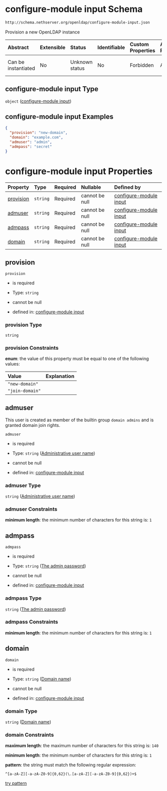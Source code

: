 # configure-module input Schema

```txt
http://schema.nethserver.org/openldap/configure-module-input.json
```

Provision a new OpenLDAP instance

| Abstract            | Extensible | Status         | Identifiable | Custom Properties | Additional Properties | Access Restrictions | Defined In                                                                                 |
| :------------------ | :--------- | :------------- | :----------- | :---------------- | :-------------------- | :------------------ | :----------------------------------------------------------------------------------------- |
| Can be instantiated | No         | Unknown status | No           | Forbidden         | Allowed               | none                | [configure-module-input.json](openldap/configure-module-input.json "open original schema") |

## configure-module input Type

`object` ([configure-module input](configure-module-input.md))

## configure-module input Examples

```json
{
  "provision": "new-domain",
  "domain": "example.com",
  "admuser": "admin",
  "admpass": "secret"
}
```

# configure-module input Properties

| Property                | Type     | Required | Nullable       | Defined by                                                                                                                                                                      |
| :---------------------- | :------- | :------- | :------------- | :------------------------------------------------------------------------------------------------------------------------------------------------------------------------------ |
| [provision](#provision) | `string` | Required | cannot be null | [configure-module input](configure-module-input-properties-provision.md "http://schema.nethserver.org/openldap/configure-module-input.json#/properties/provision")              |
| [admuser](#admuser)     | `string` | Required | cannot be null | [configure-module input](configure-module-input-properties-administrative-user-name.md "http://schema.nethserver.org/openldap/configure-module-input.json#/properties/admuser") |
| [admpass](#admpass)     | `string` | Required | cannot be null | [configure-module input](configure-module-input-properties-the-admin-password.md "http://schema.nethserver.org/openldap/configure-module-input.json#/properties/admpass")       |
| [domain](#domain)       | `string` | Required | cannot be null | [configure-module input](configure-module-input-properties-domain-name.md "http://schema.nethserver.org/openldap/configure-module-input.json#/properties/domain")               |

## provision



`provision`

*   is required

*   Type: `string`

*   cannot be null

*   defined in: [configure-module input](configure-module-input-properties-provision.md "http://schema.nethserver.org/openldap/configure-module-input.json#/properties/provision")

### provision Type

`string`

### provision Constraints

**enum**: the value of this property must be equal to one of the following values:

| Value           | Explanation |
| :-------------- | :---------- |
| `"new-domain"`  |             |
| `"join-domain"` |             |

## admuser

This user is created as member of the builtin group `domain admins` and is granted domain join rights.

`admuser`

*   is required

*   Type: `string` ([Administrative user name](configure-module-input-properties-administrative-user-name.md))

*   cannot be null

*   defined in: [configure-module input](configure-module-input-properties-administrative-user-name.md "http://schema.nethserver.org/openldap/configure-module-input.json#/properties/admuser")

### admuser Type

`string` ([Administrative user name](configure-module-input-properties-administrative-user-name.md))

### admuser Constraints

**minimum length**: the minimum number of characters for this string is: `1`

## admpass



`admpass`

*   is required

*   Type: `string` ([The admin password](configure-module-input-properties-the-admin-password.md))

*   cannot be null

*   defined in: [configure-module input](configure-module-input-properties-the-admin-password.md "http://schema.nethserver.org/openldap/configure-module-input.json#/properties/admpass")

### admpass Type

`string` ([The admin password](configure-module-input-properties-the-admin-password.md))

### admpass Constraints

**minimum length**: the minimum number of characters for this string is: `1`

## domain



`domain`

*   is required

*   Type: `string` ([Domain name](configure-module-input-properties-domain-name.md))

*   cannot be null

*   defined in: [configure-module input](configure-module-input-properties-domain-name.md "http://schema.nethserver.org/openldap/configure-module-input.json#/properties/domain")

### domain Type

`string` ([Domain name](configure-module-input-properties-domain-name.md))

### domain Constraints

**maximum length**: the maximum number of characters for this string is: `140`

**minimum length**: the minimum number of characters for this string is: `1`

**pattern**: the string must match the following regular expression:&#x20;

```regexp
^[a-zA-Z][-a-zA-Z0-9]{0,62}(\.[a-zA-Z][-a-zA-Z0-9]{0,62})+$
```

[try pattern](https://regexr.com/?expression=%5E%5Ba-zA-Z%5D%5B-a-zA-Z0-9%5D%7B0%2C62%7D\(%5C.%5Ba-zA-Z%5D%5B-a-zA-Z0-9%5D%7B0%2C62%7D\)%2B%24 "try regular expression with regexr.com")
